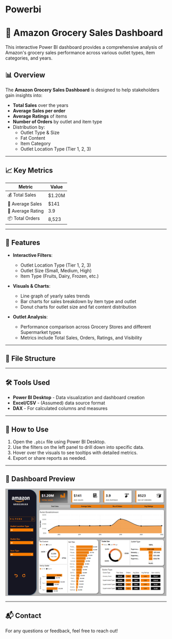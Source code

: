 # Powerbi
# 🛒 Amazon Grocery Sales Dashboard

This interactive Power BI dashboard provides a comprehensive analysis of Amazon's grocery sales performance across various outlet types, item categories, and years.

## 📊 Overview

The **Amazon Grocery Sales Dashboard** is designed to help stakeholders gain insights into:

- **Total Sales** over the years  
- **Average Sales per order**
- **Average Ratings** of items
- **Number of Orders** by outlet and item type
- Distribution by:
  - Outlet Type & Size
  - Fat Content
  - Item Category
  - Outlet Location Type (Tier 1, 2, 3)

---

## 📈 Key Metrics

| Metric             | Value        |
|--------------------|--------------|
| 💰 Total Sales     | $1.20M       |
| 🧾 Average Sales   | $141         |
| 🌟 Average Rating  | 3.9          |
| 📦 Total Orders    | 8,523        |

---

## 🧮 Features

- **Interactive Filters**:
  - Outlet Location Type (Tier 1, 2, 3)
  - Outlet Size (Small, Medium, High)
  - Item Type (Fruits, Dairy, Frozen, etc.)

- **Visuals & Charts**:
  - Line graph of yearly sales trends
  - Bar charts for sales breakdown by item type and outlet
  - Donut charts for outlet size and fat content distribution

- **Outlet Analysis**:
  - Performance comparison across Grocery Stores and different Supermarket types
  - Metrics include Total Sales, Orders, Ratings, and Visibility

---

## 📂 File Structure


---

## 🛠️ Tools Used

- **Power BI Desktop** - Data visualization and dashboard creation
- **Excel/CSV** - (Assumed) data source format
- **DAX** - For calculated columns and measures

---

## 🚀 How to Use

1. Open the `.pbix` file using Power BI Desktop.
2. Use the filters on the left panel to drill down into specific data.
3. Hover over the visuals to see tooltips with detailed metrics.
4. Export or share reports as needed.

---

## 📸 Dashboard Preview

![Dashboard Screenshot](./Screenshot.png)

---

## 📬 Contact

For any questions or feedback, feel free to reach out!
